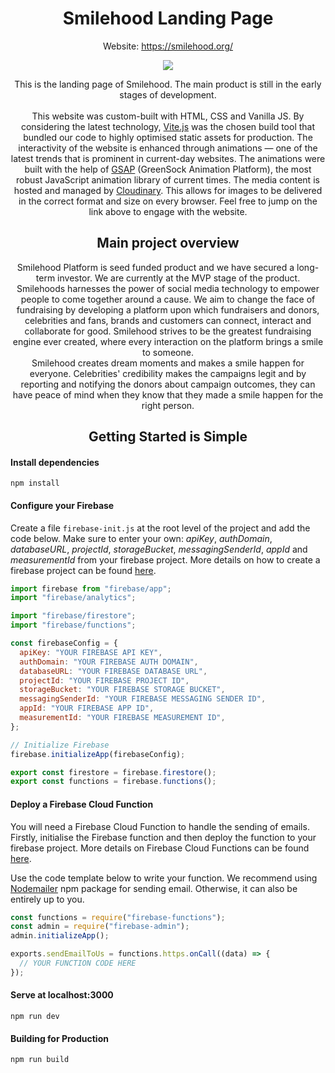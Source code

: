 <h1 align="center">Smilehood Landing Page</h1>
<p align="center">
Website: <a href="https://smilehood-landing-page.netlify.app/">https://smilehood.org/</a>
</p>

<p align="center">
<img src="https://res.cloudinary.com/suv4o/image/upload/c_scale,q_10,w_600/v1628508423/github/smilehood-landing-page_bz5b8d.gif"/>
</p>

<p align="center">
This is the landing page of Smilehood. The main product is still in the early stages of development. <br><br>
This website was custom-built with HTML, CSS and Vanilla JS. By considering the latest technology, <a href="https://vitejs.dev/">Vite.js</a> was the chosen build tool that bundled our code to highly optimised static assets for production. The interactivity of the website is enhanced through animations — one of the latest trends that is prominent in current-day websites. The animations were built with the help of <a href="https://greensock.com/gsap/">GSAP</a> (GreenSock Animation Platform), the most robust JavaScript animation library of current times. The media content is hosted and managed by <a href="https://cloudinary.com/">Cloudinary</a>. This allows for images to be delivered in the correct format and size on every browser. Feel free to jump on the link above to engage with the website.
</p>

<h2 align="center">Main project overview</h2>

<p align="center">
Smilehood Platform is seed funded product and we have secured a long-term investor. We are currently at the MVP stage of the product. <br>
Smilehoods harnesses the power of social media technology to empower people to come together around a cause. We aim to change the face of fundraising by developing a platform upon which fundraisers and donors, celebrities and fans, brands and customers can connect, interact and collaborate for good. Smilehood strives to be the greatest fundraising engine ever created, where every interaction on the platform brings a smile to someone.<br>
Smilehood creates dream moments and makes a smile happen for everyone. Celebrities' credibility makes the campaigns legit and by reporting and notifying the donors about campaign outcomes, they can have peace of mind when they know that they made a smile happen for the right person.
</p>
<h2 align="center">Getting Started is Simple</h2>

#### Install dependencies

```
npm install
```

#### Configure your Firebase

Create a file `firebase-init.js` at the root level of the project and add the code below. Make sure to enter your own: _apiKey_, _authDomain_, _databaseURL_, _projectId_, _storageBucket_, _messagingSenderId_, _appId_ and _measurementId_ from your firebase project. More details on how to create a firebase project can be found [here]("https://firebase.google.com/docs/web/setup").

```js
import firebase from "firebase/app";
import "firebase/analytics";

import "firebase/firestore";
import "firebase/functions";

const firebaseConfig = {
  apiKey: "YOUR FIREBASE API KEY",
  authDomain: "YOUR FIREBASE AUTH DOMAIN",
  databaseURL: "YOUR FIREBASE DATABASE URL",
  projectId: "YOUR FIREBASE PROJECT ID",
  storageBucket: "YOUR FIREBASE STORAGE BUCKET",
  messagingSenderId: "YOUR FIREBASE MESSAGING SENDER ID",
  appId: "YOUR FIREBASE APP ID",
  measurementId: "YOUR FIREBASE MEASUREMENT ID",
};

// Initialize Firebase
firebase.initializeApp(firebaseConfig);

export const firestore = firebase.firestore();
export const functions = firebase.functions();
```

#### Deploy a Firebase Cloud Function

You will need a Firebase Cloud Function to handle the sending of emails. Firstly, initialise the Firebase function and then deploy the function to your firebase project. More details on Firebase Cloud Functions can be found [here]("https://firebase.google.com/docs/functions").

Use the code template below to write your function. We recommend using [Nodemailer](https://nodemailer.com/about/) npm package for sending email. Otherwise, it can also be entirely up to you.

```js
const functions = require("firebase-functions");
const admin = require("firebase-admin");
admin.initializeApp();

exports.sendEmailToUs = functions.https.onCall((data) => {
  // YOUR FUNCTION CODE HERE
});
```

#### Serve at localhost:3000

```
npm run dev
```

#### Building for Production

```
npm run build
```
